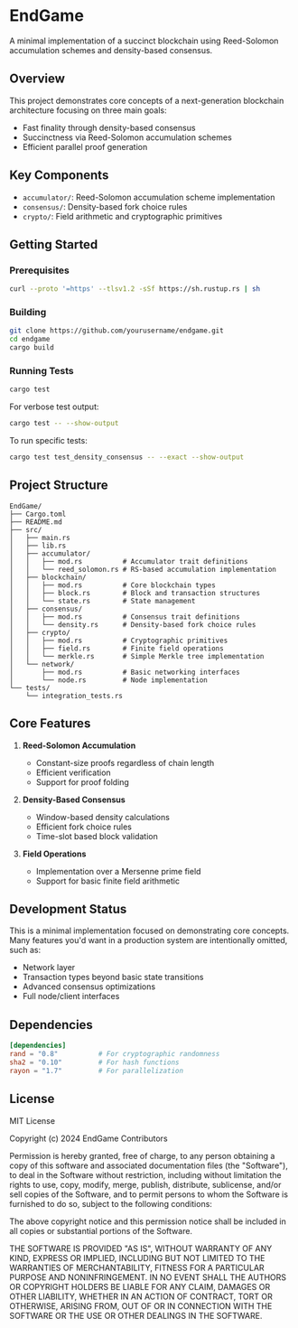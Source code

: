 # EndGame

A minimal implementation of a succinct blockchain using Reed-Solomon accumulation schemes and density-based consensus.

## Overview

This project demonstrates core concepts of a next-generation blockchain architecture focusing on three main goals:
- Fast finality through density-based consensus
- Succinctness via Reed-Solomon accumulation schemes
- Efficient parallel proof generation

## Key Components

- `accumulator/`: Reed-Solomon accumulation scheme implementation
- `consensus/`: Density-based fork choice rules
- `crypto/`: Field arithmetic and cryptographic primitives

## Getting Started

### Prerequisites

```bash
curl --proto '=https' --tlsv1.2 -sSf https://sh.rustup.rs | sh
```

### Building

```bash
git clone https://github.com/yourusername/endgame.git
cd endgame
cargo build
```

### Running Tests

```bash
cargo test
```

For verbose test output:
```bash
cargo test -- --show-output
```

To run specific tests:
```bash
cargo test test_density_consensus -- --exact --show-output
```

## Project Structure

```
EndGame/
├── Cargo.toml
├── README.md
├── src/
│   ├── main.rs
│   ├── lib.rs
│   ├── accumulator/
│   │   ├── mod.rs          # Accumulator trait definitions
│   │   └── reed_solomon.rs # RS-based accumulation implementation
│   ├── blockchain/
│   │   ├── mod.rs          # Core blockchain types
│   │   ├── block.rs        # Block and transaction structures  
│   │   └── state.rs        # State management
│   ├── consensus/
│   │   ├── mod.rs          # Consensus trait definitions
│   │   └── density.rs      # Density-based fork choice rules
│   ├── crypto/
│   │   ├── mod.rs          # Cryptographic primitives
│   │   ├── field.rs        # Finite field operations
│   │   └── merkle.rs       # Simple Merkle tree implementation
│   └── network/
│       ├── mod.rs          # Basic networking interfaces
│       └── node.rs         # Node implementation
└── tests/
    └── integration_tests.rs
```

## Core Features

1. **Reed-Solomon Accumulation**
   - Constant-size proofs regardless of chain length
   - Efficient verification
   - Support for proof folding

2. **Density-Based Consensus**
   - Window-based density calculations
   - Efficient fork choice rules
   - Time-slot based block validation

3. **Field Operations**
   - Implementation over a Mersenne prime field
   - Support for basic finite field arithmetic

## Development Status

This is a minimal implementation focused on demonstrating core concepts. Many features you'd want in a production system are intentionally omitted, such as:
- Network layer
- Transaction types beyond basic state transitions
- Advanced consensus optimizations
- Full node/client interfaces

## Dependencies

```toml
[dependencies]
rand = "0.8"          # For cryptographic randomness
sha2 = "0.10"         # For hash functions
rayon = "1.7"         # For parallelization
```

## License

MIT License

Copyright (c) 2024 EndGame Contributors

Permission is hereby granted, free of charge, to any person obtaining a copy
of this software and associated documentation files (the "Software"), to deal
in the Software without restriction, including without limitation the rights
to use, copy, modify, merge, publish, distribute, sublicense, and/or sell
copies of the Software, and to permit persons to whom the Software is
furnished to do so, subject to the following conditions:

The above copyright notice and this permission notice shall be included in all
copies or substantial portions of the Software.

THE SOFTWARE IS PROVIDED "AS IS", WITHOUT WARRANTY OF ANY KIND, EXPRESS OR
IMPLIED, INCLUDING BUT NOT LIMITED TO THE WARRANTIES OF MERCHANTABILITY,
FITNESS FOR A PARTICULAR PURPOSE AND NONINFRINGEMENT. IN NO EVENT SHALL THE
AUTHORS OR COPYRIGHT HOLDERS BE LIABLE FOR ANY CLAIM, DAMAGES OR OTHER
LIABILITY, WHETHER IN AN ACTION OF CONTRACT, TORT OR OTHERWISE, ARISING FROM,
OUT OF OR IN CONNECTION WITH THE SOFTWARE OR THE USE OR OTHER DEALINGS IN THE
SOFTWARE.
